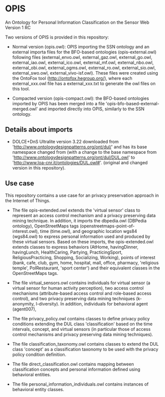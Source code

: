 # OPIS
An Ontology for Personal Information Classification on the Sensor Web
Version 1 RC

Two versions of OPIS is provided in this repository: 

- Normal version (opis.owl): OPIS importing the SSN ontology and an external importa files for the BFO-based ontologies (opis-external.owl) following files (external_envo.owl, external_gaz.owl, external_go.owl, external_iao.owl, external_ico.owl, external_mf.owl, external_nbo.owl, external_obi.owl, external_ogms.owl, external_ro.owl, external_sio.owl, external_swo.owl, external_vivo-isf.owl).     These files were created using the OntoFox tool (http://ontofox.hegroup.org/), where each external_xxx.owl file has a external_xxx.txt to generate the owl files on this tool. 
  
- Compacted version (opis-compact.owl): the BFO-based ontologies imported by OPIS has been merged into a file 'opis-bfo-based-external-merged.owl' and imported directly into OPIS, similarly to the SSN ontology. 

## Details about imports
- DOLCE+DnS Ultralite version 3.22 downloaded from 'http://www.ontologydesignpatterns.org/ont/dul/' and has its base namespace changed from  (with a change to the base namespace from 'http://www.ontologydesignpatterns.org/ont/dul/DUL.owl' to 'http://www.loa-cnr.it/ontologies/DUL.owl#'. (original and changed version in this repository).

## Use case
This repository contains a use case for an privacy preservation approach in the Internet of Things. 

- The file opis-extended.owl extends the 'virtual sensor' class to represent an access control mechanism and a privacy preserving data mining technique. In addition, it imports the dbpedia.owl (DBPedia ontology), OpenStreetMaps tags (openstreetmaps-point-of-interest.owl), time (time.owl), and geographic location wgs84 (wgs84.owl) to express personal information used and produced by these virtual sensors. Based on these imports, the opis-extended.owl extends classes to express behaviors (AtHome, havingDinner, havingLunch, HealthCaring, Partying, PracticingSport, ReligiousPracticing, Shopping, Socializing, Working), points of interest (bank, cafe, club, gym, home, hospital, mall, office, pharmacy, 'religious temple', PoIRestaurant, 'sport center') and their equivalent classes in the OpenStreetMaps tags.  

- The file virtual_sensors.owl contains individuals for virtual sensor (a virtual sensor for human activity perception), two access control mechanisms (attribute-based access control and role-based access control), and two privacy preserving data mining techniques (k-anonymity, l-diversity). In addition, individuals for behavioral agent (agent007), 

- The file privacy_policy.owl contains classes to define privacy policy conditions extending the DUL class 'classification' based on the time intervals, concept, and virtual sensors (in particular those of access control mechanisms and privacy preserving data mining techniques). 

- The file classification_taxonomy.owl contains classes to extend the DUL class 'concept' as a classification taxonomy to be used with the privacy policy condition definition. 

- The file direct_classification.owl contains mapping between classification concepts and personal information defined using behavioral entities. 

- The file personal_information_individuals.owl contains instances of behavioral entity classes. 




